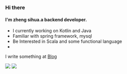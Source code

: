 ### Hi there
#### I'm zheng sihua.a backend developer.
- I currently working on Kotlin and Java
- Familiar with spring framework, mysql
- Be Interested in Scala and some functional language
- 
I write something at [Blog](https://zshnb.github.io/)

![](https://github-readme-stats.vercel.app/api?username=zshnb)
![](https://github-readme-streak-stats.herokuapp.com/?user=zshnb)
